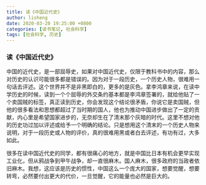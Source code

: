 ```yaml
---
title: 读《中国近代史》
author: lisheng
date: 2020-03-20 19:25:00 +0800
categories: [读书笔记, 社会科学]
tags: [社会科学, 历史]
---
```


### 读《中国近代史》

中国的近代史，是一部屈辱史，如果对中国近代史，仅限于教科书中的内容，那么对历史的认识可能很多都是错误的。因为对于一段历史，一个历史人物，很难用一句话去评述。这个世界并不是非黑即白的，更多的是灰色。拿李鸿章来说，在读中学历史的时候，读到一个个屈辱的外交条约基本都是李鸿章签署的，就给他贴了一个卖国贼的标签，真正读到历史，你会发现这个结论很矛盾，你说它是卖国贼，但他的很多看法和思想都超过了当时期的国人，他也为推动中国进步做出了一定的贡献，内心里是希望国家进步的，无奈却生在了清末那个灰暗的时代。这里不想对他的历史功过加以评述或给予一个明确的结论。只是想用这个清末的一个历史人物来说明，对于一段历史或人物的评价，真的很难用黑或者白去评述，有功有过，大多如此。

很多在读中国近代史的同学，都有很痛心的地方，就是中国比日本有机会更早实现工业化，但从鸦战争到甲午战争，却一直很麻木。国人麻木，很多政府的当政者依旧麻木。我想，这应该是历史的惯性，中国这么一个庞大的国家，想要觉醒，想要转弯，必然要付出更大的代价，一旦觉醒，它的能量也必然是巨大的。